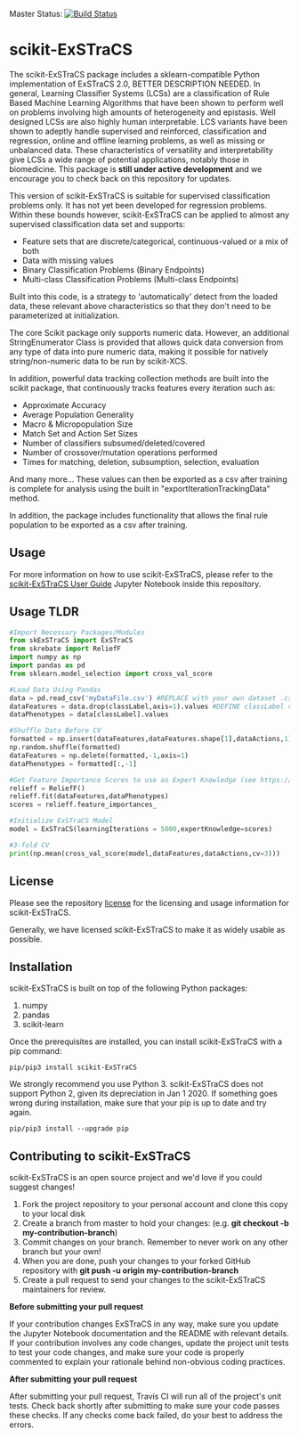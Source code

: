 Master Status: [![Build Status](https://travis-ci.com/UrbsLab/scikit-ExSTraCS.svg?branch=master)](https://travis-ci.com/UrbsLab/scikit-ExSTraCS)

# scikit-ExSTraCS

The scikit-ExSTraCS package includes a sklearn-compatible Python implementation of ExSTraCS 2.0, BETTER DESCRIPTION NEEDED. In general, Learning Classifier Systems (LCSs) are a classification of Rule Based Machine Learning Algorithms that have been shown to perform well on problems involving high amounts of heterogeneity and epistasis. Well designed LCSs are also highly human interpretable. LCS variants have been shown to adeptly handle supervised and reinforced, classification and regression, online and offline learning problems, as well as missing or unbalanced data. These characteristics of versatility and interpretability give LCSs a wide range of potential applications, notably those in biomedicine. This package is **still under active development** and we encourage you to check back on this repository for updates.

This version of scikit-ExSTraCS is suitable for supervised classification problems only. It has not yet been developed for regression problems. Within these bounds however, scikit-ExSTraCS can be applied to almost any supervised classification data set and supports:

<ul>
  <li>Feature sets that are discrete/categorical, continuous-valued or a mix of both</li>
  <li>Data with missing values</li>
  <li>Binary Classification Problems (Binary Endpoints)</li>
  <li>Multi-class Classification Problems (Multi-class Endpoints)</li>
</ul>

Built into this code, is a strategy to 'automatically' detect from the loaded data, these relevant above characteristics so that they don't need to be parameterized at initialization.

The core Scikit package only supports numeric data. However, an additional StringEnumerator Class is provided that allows quick data conversion from any type of data into pure numeric data, making it possible for natively string/non-numeric data to be run by scikit-XCS.

In addition, powerful data tracking collection methods are built into the scikit package, that continuously tracks features every iteration such as:

<ul>
  <li>Approximate Accuracy</li>
  <li>Average Population Generality</li>
  <li>Macro & Micropopulation Size</li>
  <li>Match Set and Action Set Sizes</li>
  <li>Number of classifiers subsumed/deleted/covered</li>
  <li>Number of crossover/mutation operations performed</li>
  <li>Times for matching, deletion, subsumption, selection, evaluation</li>
</ul>

And many more... These values can then be exported as a csv after training is complete for analysis using the built in "exportIterationTrackingData" method.

In addition, the package includes functionality that allows the final rule population to be exported as a csv after training.

## Usage
For more information on how to use scikit-ExSTraCS, please refer to the [scikit-ExSTraCS User Guide](https://github.com/UrbsLab/scikit-ExSTraCS/) Jupyter Notebook inside this repository.

## Usage TLDR
```python
#Import Necessary Packages/Modules
from skExSTraCS import ExSTraCS
from skrebate import ReliefF
import numpy as np
import pandas as pd
from sklearn.model_selection import cross_val_score

#Load Data Using Pandas
data = pd.read_csv('myDataFile.csv') #REPLACE with your own dataset .csv filename
dataFeatures = data.drop(classLabel,axis=1).values #DEFINE classLabel variable as the Str at the top of your dataset's action column
dataPhenotypes = data[classLabel].values

#Shuffle Data Before CV
formatted = np.insert(dataFeatures,dataFeatures.shape[1],dataActions,1)
np.random.shuffle(formatted)
dataFeatures = np.delete(formatted,-1,axis=1)
dataPhenotypes = formatted[:,-1]

#Get Feature Importance Scores to use as Expert Knowledge (see https://github.com/EpistasisLab/scikit-rebate/ for more details on skrebate package)
relieff = ReliefF()
relieff.fit(dataFeatures,dataPhenotypes)
scores = relieff.feature_importances_

#Initialize ExSTraCS Model
model = ExSTraCS(learningIterations = 5000,expertKnowledge=scores)

#3-fold CV
print(np.mean(cross_val_score(model,dataFeatures,dataActions,cv=3)))
```

## License
Please see the repository [license](https://github.com/UrbsLab/scikit-ExSTraCS/blob/master/LICENSE) for the licensing and usage information for scikit-ExSTraCS.

Generally, we have licensed scikit-ExSTraCS to make it as widely usable as possible.

## Installation
scikit-ExSTraCS is built on top of the following Python packages:
<ol>
  <li> numpy </li>
  <li> pandas </li>
  <li> scikit-learn </li>
</ol>

Once the prerequisites are installed, you can install scikit-ExSTraCS with a pip command:
```
pip/pip3 install scikit-ExSTraCS
```
We strongly recommend you use Python 3. scikit-ExSTraCS does not support Python 2, given its depreciation in Jan 1 2020. If something goes wrong during installation, make sure that your pip is up to date and try again.
```
pip/pip3 install --upgrade pip
```

## Contributing to scikit-ExSTraCS
scikit-ExSTraCS is an open source project and we'd love if you could suggest changes!

<ol>
  <li> Fork the project repository to your personal account and clone this copy to your local disk</li>
  <li> Create a branch from master to hold your changes: (e.g. <b>git checkout -b my-contribution-branch</b>) </li>
  <li> Commit changes on your branch. Remember to never work on any other branch but your own! </li>
  <li> When you are done, push your changes to your forked GitHub repository with <b>git push -u origin my-contribution-branch</b> </li>
  <li> Create a pull request to send your changes to the scikit-ExSTraCS maintainers for review. </li>
</ol>

**Before submitting your pull request**

If your contribution changes ExSTraCS in any way, make sure you update the Jupyter Notebook documentation and the README with relevant details. If your contribution involves any code changes, update the project unit tests to test your code changes, and make sure your code is properly commented to explain your rationale behind non-obvious coding practices.

**After submitting your pull request**

After submitting your pull request, Travis CI will run all of the project's unit tests. Check back shortly after submitting to make sure your code passes these checks. If any checks come back failed, do your best to address the errors.

